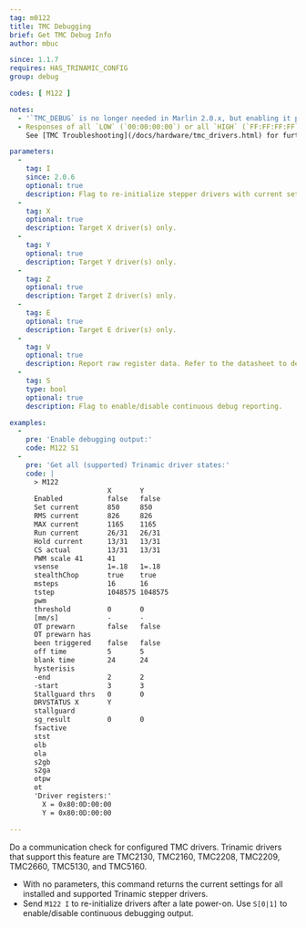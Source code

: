 ```yaml
---
tag: m0122
title: TMC Debugging
brief: Get TMC Debug Info
author: mbuc

since: 1.1.7
requires: HAS_TRINAMIC_CONFIG
group: debug

codes: [ M122 ]

notes:
  - '`TMC_DEBUG` is no longer needed in Marlin 2.0.x, but enabling it produces an extended report.'
  - Responses of all `LOW` (`00:00:00:00`) or all `HIGH` (`FF:FF:FF:FF`) are signs of a communication problem.<br/>
    See [TMC Troubleshooting](/docs/hardware/tmc_drivers.html) for further information.

parameters:
  -
    tag: I
    since: 2.0.6
    optional: true
    description: Flag to re-initialize stepper drivers with current settings.
  -
    tag: X
    optional: true
    description: Target X driver(s) only.
  -
    tag: Y
    optional: true
    description: Target Y driver(s) only.
  -
    tag: Z
    optional: true
    description: Target Z driver(s) only.
  -
    tag: E
    optional: true
    description: Target E driver(s) only.
  -
    tag: V
    optional: true
    description: Report raw register data. Refer to the datasheet to decypher.
  -
    tag: S
    type: bool
    optional: true
    description: Flag to enable/disable continuous debug reporting.

examples:
  -
    pre: 'Enable debugging output:'
    code: M122 S1
  -
    pre: 'Get all (supported) Trinamic driver states:'
    code: |
      > M122
                        X       Y
      Enabled           false   false
      Set current       850     850
      RMS current       826     826
      MAX current       1165    1165
      Run current       26/31   26/31
      Hold current      13/31   13/31
      CS actual         13/31   13/31
      PWM scale 41      41
      vsense            1=.18   1=.18
      stealthChop       true    true
      msteps            16      16
      tstep             1048575 1048575
      pwm
      threshold         0       0
      [mm/s]            -       -
      OT prewarn        false   false
      OT prewarn has
      been triggered    false   false
      off time          5       5
      blank time        24      24
      hysterisis
      -end              2       2
      -start            3       3
      Stallguard thrs   0       0
      DRVSTATUS X       Y
      stallguard
      sg_result         0       0
      fsactive
      stst
      olb
      ola
      s2gb
      s2ga
      otpw
      ot
      'Driver registers:'
        X = 0x80:0D:00:00
        Y = 0x80:0D:00:00

---
```


Do a communication check for configured TMC drivers. Trinamic drivers that support this feature are TMC2130, TMC2160, TMC2208, TMC2209, TMC2660, TMC5130, and TMC5160.

- With no parameters, this command returns the current settings for all installed and supported Trinamic stepper drivers.
- Send `M122 I` to re-initialize drivers after a late power-on. Use `S[0|1]` to enable/disable continuous debugging output.
